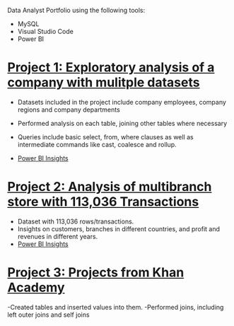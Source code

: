 
Data Analyst Portfolio using the following tools:
  - MySQL
  - Visual Studio Code
  - Power BI

[Project 1: Exploratory analysis of a company with mulitple datasets](https://github.com/Madamn22/Company-Analytics)
======================================================

- Datasets included in the project include company employees, company regions and company departments

- Performed analysis on each table, joining other tables where necessary

- Queries include basic select, from, where clauses as well as intermediate commands like cast, coalesce and rollup.
- [Power BI Insights](https://app.powerbi.com/view?r=eyJrIjoiMjYxZjNjYmYtMWJkYy00M2E2LTkyNzUtMTJlNzRiMmNlN2Q3IiwidCI6IjE5ZGE0NWRiLTJlMDQtNDk5ZS1iNDA3LWI4ZWQxZGE4OWYyOSIsImMiOjN9)


[Project 2: Analysis of multibranch store with 113,036 Transactions](https://github.com/Madamn22/Large-Store-Insights)
======================================================
 - Dataset with 113,036 rows/transactions.
 - Insights on customers, branches in different countries, and profit and revenues in different years.
 -  [Power BI Insights](https://app.powerbi.com/view?r=eyJrIjoiZDJiYTkxN2MtYWVhZC00NWM1LWFhMzItNDJjMWNiOGNkZTgwIiwidCI6IjE5ZGE0NWRiLTJlMDQtNDk5ZS1iNDA3LWI4ZWQxZGE4OWYyOSIsImMiOjN9)

 
[Project 3: Projects from Khan Academy](https://github.com/Madamn22/Khan-Academy-Projects)
======================================================

-Created tables and inserted values into them.
-Performed joins, including left outer joins and self joins


